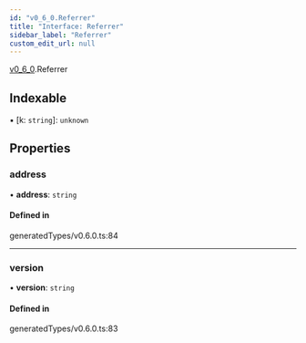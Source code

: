 ```yaml
---
id: "v0_6_0.Referrer"
title: "Interface: Referrer"
sidebar_label: "Referrer"
custom_edit_url: null
---
```


[v0\_6\_0](../namespaces/v0_6_0.md).Referrer

## Indexable

▪ [k: `string`]: `unknown`

## Properties

### address

• **address**: `string`

#### Defined in

generatedTypes/v0.6.0.ts:84

___

### version

• **version**: `string`

#### Defined in

generatedTypes/v0.6.0.ts:83
